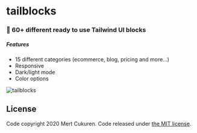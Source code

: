 # tailblocks
### 🎉 60+ different ready to use Tailwind UI blocks
##### Features

* 15 different categories (ecommerce, blog, pricing and more...)
* Responsive
* Dark/light mode
* Color options

![tailblocks](https://cdn.dribbble.com/users/1101940/screenshots/11090124/media/5134f96f8a84cf7c9e3a7d03a848cf21.gif)

## License

Code copyright 2020 Mert Cukuren. Code released under [the MIT license](https://github.com/mertjf/tailblocks/blob/master/LICENSE).